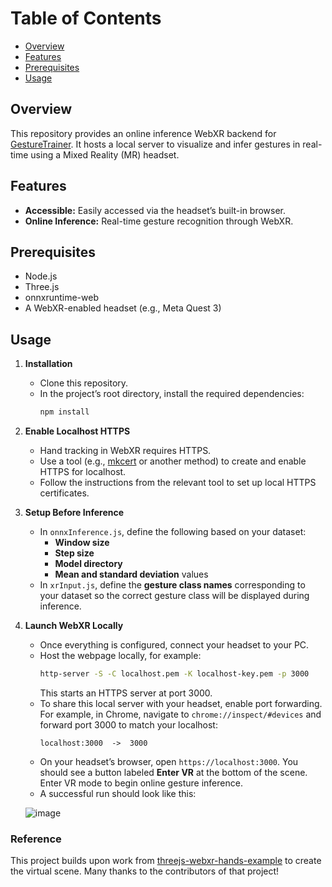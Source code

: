 # Table of Contents
- [Overview](#overview)
- [Features](#features)
- [Prerequisites](#prerequisites)
- [Usage](#usage)

## Overview
This repository provides an online inference WebXR backend for [GestureTrainer](https://github.com/BYGGG/GestureTrainer). It hosts a local server to visualize and infer gestures in real-time using a Mixed Reality (MR) headset.

## Features
- **Accessible:** Easily accessed via the headset’s built-in browser.  
- **Online Inference:** Real-time gesture recognition through WebXR.

## Prerequisites
- Node.js  
- Three.js
- onnxruntime-web
- A WebXR-enabled headset (e.g., Meta Quest 3)

## Usage

1. **Installation**  
   - Clone this repository.  
   - In the project’s root directory, install the required dependencies:  
     ```bash
     npm install
     ```
   
2. **Enable Localhost HTTPS**  
   - Hand tracking in WebXR requires HTTPS.  
   - Use a tool (e.g., [mkcert](https://github.com/FiloSottile/mkcert) or another method) to create and enable HTTPS for localhost.  
   - Follow the instructions from the relevant tool to set up local HTTPS certificates.

3. **Setup Before Inference**  
   - In `onnxInference.js`, define the following based on your dataset:
     - **Window size**  
     - **Step size**  
     - **Model directory**  
     - **Mean and standard deviation** values  
   - In `xrInput.js`, define the **gesture class names** corresponding to your dataset so the correct gesture class will be displayed during inference.

4. **Launch WebXR Locally**  
   - Once everything is configured, connect your headset to your PC.  
   - Host the webpage locally, for example:
     ```bash
     http-server -S -C localhost.pem -K localhost-key.pem -p 3000
     ```
     This starts an HTTPS server at port 3000.  
   - To share this local server with your headset, enable port forwarding. For example, in Chrome, navigate to `chrome://inspect/#devices` and forward port 3000 to match your localhost:  
     ```
     localhost:3000  ->  3000
     ```
   - On your headset’s browser, open `https://localhost:3000`. You should see a button labeled **Enter VR** at the bottom of the scene. Enter VR mode to begin online gesture inference.  
   - A successful run should look like this:  
     
   ![image](https://github.com/user-attachments/assets/d831d744-5ff8-41c3-bce3-2036185e336b)

### Reference
This project builds upon work from [threejs-webxr-hands-example](https://github.com/vrmeup/threejs-webxr-hands-example) to create the virtual scene. Many thanks to the contributors of that project!

